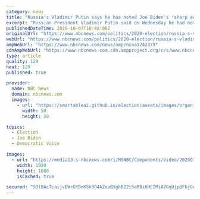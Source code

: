 ```yaml
---
category: news
title: "Russia's Vladimir Putin says he has noted Joe Biden's 'sharp anti-Russian rhetoric'"
excerpt: "Russian President Vladimir Putin said on Wednesday he had noted what he called harsh anti-Russian rhetoric from Democratic presidential candidate Joe Biden, but that he had been encouraged by Biden’s comments on arms control."
publishedDateTime: 2020-10-07T10:48:00Z
originalUrl: "https://www.nbcnews.com/politics/2020-election/russia-s-vladimir-putin-says-he-has-noted-joe-biden-n1242379"
webUrl: "https://www.nbcnews.com/politics/2020-election/russia-s-vladimir-putin-says-he-has-noted-joe-biden-n1242379"
ampWebUrl: "https://www.nbcnews.com/news/amp/ncna1242379"
cdnAmpWebUrl: "https://www-nbcnews-com.cdn.ampproject.org/c/s/www.nbcnews.com/news/amp/ncna1242379"
type: article
quality: 129
heat: 129
published: true

provider:
  name: NBC News
  domain: nbcnews.com
  images:
    - url: "https://smartableai.github.io/election/assets/images/organizations/nbcnews.com-50x50.jpg"
      width: 50
      height: 50

topics:
  - Election
  - Joe Biden
  - Democratic Voice

images:
  - url: "https://media13.s-nbcnews.com/i/MSNBC/Components/Video/202007/n_joy_trumpputin_200725_1920x1080.jpg"
    width: 1920
    height: 1080
    isCached: true

secured: "SOl8AcTcaijvEWrGYBmK5k0O4AZoaBXgkB22i5oRBiKHCIMiA7GqUjpQFbjGeVhnj4kiB7FXoe5zyLC5rLQYxj1+pWZT4AZ1ezjAs+00ons3tkYpB2AMc6rBapm4ePNFXIHKFh8z0CPNiq1IlgUbTa8PoBgah/aeF3wyAoPSQhEDdd6h+cUZ6OXiLbM3GHt/nKbmvezAG1+rC885Q4mJJ5fFmYlnwhrnBhkCk+OTSZ1rqsekI0HL68mAnmKEgb6utoH95VAmqgyZvijnfjx/NeFiDtu3zSSroLpY/J01cRtNX3MwgIZ3SBBJAvG+CRDATs6R1ihX8PXXaeNLZEX5L2m2k9nWo5O3cIbh4CWcWSM=;/CaFwUu25D4wV8LHhlUE+g=="
---
```


